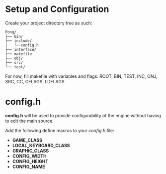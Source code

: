 # Setup and Configuration
Create your project directory tree as such:
       
    Pong/
    ├── bin/
    ├── include/
    |   └──config.h
    ├── interface/
    ├── makefile
    ├── obj/
    ├── src/
    └── test/

For now, fill makefile with variables and flags:
ROOT, BIN, TEST, INC, ONJ, SRC, CC, CFLAGS, LDFLAGS

# config.h

**config.h** will be used to provide configurability of the engine
without having to edit the main source.

Add the following define macros to your *config.h* file:
* **GAME_CLASS**
* **LOCAL_KEYBOARD_CLASS**
* **GRAPHIC_CLASS**
* **CONFIG_WIDTH**
* **CONFIG_HEIGHT**
* **CONFIG_NAME**